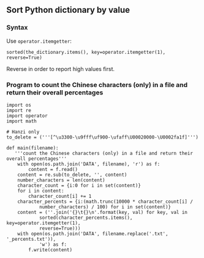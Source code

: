 ## Sort Python dictionary by value

### Syntax

Use `operator.itemgetter`:

~~~
sorted(the_dictionary.items(), key=operator.itemgetter(1), reverse=True)
~~~

Reverse in order to report high values first.

### Program to count the Chinese characters (only) in a file and return their overall percentages

~~~
import os
import re  
import operator                                                 
import math
  
# Hanzi only 
to_delete = ('''[^\u3300-\u9fff\uf900-\ufaff\U00020000-\U0002fa1f]''')
  
def main(filename):
   '''count the Chinese characters (only) in a file and return their overall percentages'''
    with open(os.path.join('DATA', filename), 'r') as f:        
        content = f.read()                                      
    content = re.sub(to_delete, '', content)                    
    number_characters = len(content)                            
    character_count = {i:0 for i in set(content)}               
    for i in content:                                           
        character_count[i] += 1                                 
    character_percents = {i:(math.trunc(10000 * character_count[i] / 
            number_characters) / 100) for i in set(content)}    
    content = (''.join('{}\t{}\n'.format(key, val) for key, val in 
            sorted(character_percents.items(), key=operator.itemgetter(1), 
            reverse=True)))
    with open(os.path.join('DATA', filename.replace('.txt', '_percents.txt')),
            'w') as f:
        f.write(content)

~~~
